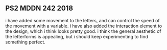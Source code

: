 ## PS2 MDDN 242 2018

i have added some movement to the letters, and can control the speed of the movement with a variable. i have also added the interaction element to the design, which i think looks pretty good. i think the general aesthetic of the letterforms is appealing, but i should keep experimenting to find something perfect.